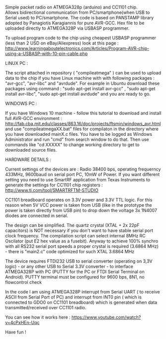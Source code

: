 
Simple packet radio on ATMEGA328p (arduino) and CC1101 chip.  
Allows bidirectional communication from PC/smartphone(when USB to Serial used) to PC/smartphone.
The code is based on PANSTAMP library adopted by  Panagiotis Karagiannis for pure AVR-GCC. Hex file to be uploaded directly to ATMEGA328P via USBASP programmer.

To upload program code to the chip using cheapest USBASP programmer (less than 2 USD on eBay/Aliexpress) look at this page : http://www.learningaboutelectronics.com/Articles/Program-AVR-chip-using-a-USBASP-with-10-pin-cable.php

LINUX PC :

The script attached in repository ( "compileatmega"  ) can be used to upload data to the chip if you have Linux machine with with following packages : "avr-gcc", "avr-libc" and "avrdude". For example in Ubuntu download these packages using command : "sudo apt-get install avr-gcc" , "sudo apt-get install avr-libc", "sudo apt-get install avrdude" and you are ready to go.

WINDOWS PC :

If you have Windows 10 machine - follow this tutorial to download and install full AVR-GCC environment : http://fab.cba.mit.edu/classes/863.16/doc/projects/ftsmin/windows_avr.html and use "compileatmegaXX.bat" files for compilaton in the directory where you have downloaded mainX.c files. You have to be logged as Windows Administrator and run "cmd" from search window to do that. Then use commands like "cd XXXXX" to change working directory to get to downloaded source files.

HARDWARE DETAILS :

Current settings of the devices are : Radio 38400 bps,  operating frequerncy 433MHz, 9600baud on serial port PC, 10mW of Power.
If you want different setting you need to use SmartRF application from Texas Instruments to generate the settings for CC1101 chip registers : http://www.ti.com/tool/SMARTRFTM-STUDIO

CC1101 breadboard operates on 3.3V power and 3.3V TTL logic. For this reason when 5V VCC power is taken from USB (like in the prototype the power is taken directly from USB pin) to drop down the voltage 3x 1N4007 diodes are connected in serial. 

The design can be simplified. The quartz crystal (XTAL + 2x 22pF capacitors) is NOT necessary if you don't want to have stable serial port clock frequency. The compilation script can select internal 8MHz RC Oscilator (put E2 hex value as a fusebit). 
Anyway to achieve 100% synchro with all RS232 serial port speeds  a proper crystal is required (3.6864 MHz) - there is "main2.c" code optimized for such XTAL 3.6864 MHz 

The device requires FTDI232 USB to serial converter (operating on 3,3V logic) - or any other USB to Serial 3.3V converter -  to interface ATMEGA328P with PC (PUTTY for the PC or FTDI Serial Terminal on Android).
PUTTY terminal must be configured for 9600 bps, 8N1, no flowcontrol check

In the code I am using ATMEGA328P interrupt from Serial UART ( to receive ASCII from Serial Port of PC) and interrupt from INT0 pin ( which is connected to GDO0 on CC1101 breadboard) which is generated when data transmitted/received over CC1101 radio.



You can see how it works here : https://www.youtube.com/watch?v=4cPxHEn-Uqc

Have fun !
